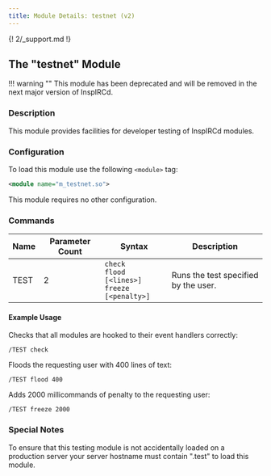 ```yaml
---
title: Module Details: testnet (v2)
---
```


{! 2/_support.md !}

## The "testnet" Module

!!! warning ""
    This module has been deprecated and will be removed in the next major version of InspIRCd.

### Description

This module provides facilities for developer testing of InspIRCd modules.

### Configuration

To load this module use the following `<module>` tag:

```xml
<module name="m_testnet.so">
```
This module requires no other configuration.

### Commands

Name   | Parameter Count | Syntax                                               | Description
------ | --------------- | ---------------------------------------------------- | -----------
TEST   | 2               | `check`<br>`flood [<lines>]`<br>`freeze [<penalty>]` | Runs the test specified by the user.

#### Example Usage

Checks that all modules are hooked to their event handlers correctly:

```plaintext
/TEST check
```

Floods the requesting user with 400 lines of text:

```plaintext
/TEST flood 400
```

Adds 2000 millicommands of penalty to the requesting user:

```plaintext
/TEST freeze 2000
```

### Special Notes

To ensure that this testing module is not accidentally loaded on a production server your server hostname must contain ".test" to load this module.
